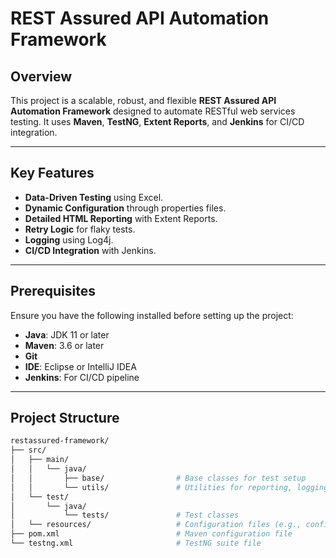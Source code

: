 # REST Assured API Automation Framework

## Overview

This project is a scalable, robust, and flexible **REST Assured API Automation Framework** designed to automate RESTful web services testing. It uses **Maven**, **TestNG**, **Extent Reports**, and **Jenkins** for CI/CD integration.

---

## Key Features

- **Data-Driven Testing** using Excel.
- **Dynamic Configuration** through properties files.
- **Detailed HTML Reporting** with Extent Reports.
- **Retry Logic** for flaky tests.
- **Logging** using Log4j.
- **CI/CD Integration** with Jenkins.

---

## Prerequisites

Ensure you have the following installed before setting up the project:

- **Java**: JDK 11 or later  
- **Maven**: 3.6 or later  
- **Git**  
- **IDE**: Eclipse or IntelliJ IDEA  
- **Jenkins**: For CI/CD pipeline

---

## Project Structure

```bash
restassured-framework/
├── src/
│   ├── main/
│   │   └── java/
│   │       ├── base/                # Base classes for test setup
│   │       └── utils/               # Utilities for reporting, logging, and configuration
│   └── test/
│       └── java/
│           └── tests/               # Test classes
│   └── resources/                   # Configuration files (e.g., config.properties)
├── pom.xml                          # Maven configuration file
└── testng.xml                       # TestNG suite file
